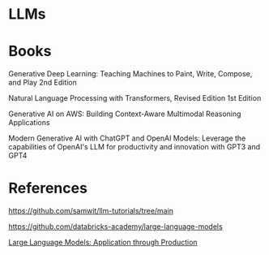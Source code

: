 # LLMs

# Books

Generative Deep Learning: Teaching Machines to Paint, Write, Compose, and Play 2nd Edition 

Natural Language Processing with Transformers, Revised Edition 1st Edition 

Generative AI on AWS: Building Context-Aware Multimodal Reasoning Applications

Modern Generative AI with ChatGPT and OpenAI Models: Leverage the capabilities of OpenAI's LLM for productivity and innovation with GPT3 and GPT4 

# References

https://github.com/samwit/llm-tutorials/tree/main

https://github.com/databricks-academy/large-language-models

[Large Language Models: Application through Production](https://www.youtube.com/watch?v=MLLLDaR6P08&list=PLTPXxbhUt-YWSR8wtILixhZLF9qB_1yZm)


